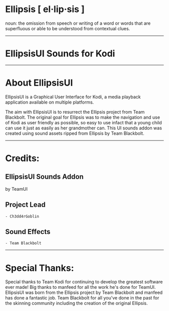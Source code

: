 # Ellipsis [ el·lip·sis ]
noun: the omission from speech or writing of a word or words that are superfluous or able to be understood from contextual clues.

------------------------------------------------------------------------
EllipsisUI Sounds for Kodi
=====================================
------------------------------------------------------------------------
About EllipsisUI
=====================================

EllipsisUI is a Graphical User Interface for Kodi, a media playback application available on multiple platforms.

The aim with EllipsisUI is to resurrect the Ellipsis project from Team Blackbolt. 
The original goal for Ellipsis was to make the navigation and use of Kodi as user friendly as possible, so easy to use infact that a young child can use it just as easily as her grandmother can.
This UI sounds addon was created using sound assets ripped from Ellipsis by Team Blackbolt.

--------
Credits:
========

EllipsisUI Sounds Addon
-----------------------
by TeamUI


Project Lead
-----------------------
    - Ch3dd4rGoblin

Sound Effects
-----------------------
    - Team Blackbolt

------------------
Special Thanks:
==================

Special thanks to Team Kodi for continuing to develop the greatest software ever made! 
Big thanks to manfeed for all the work he's done for TeamUI. EllipsisUI was born from the Ellipsis project by Team Blackbolt and manfeed has done a fantastic job. 
Team Blackbolt for all you've done in the past for the skinning community including the creation of the original Ellipsis.

